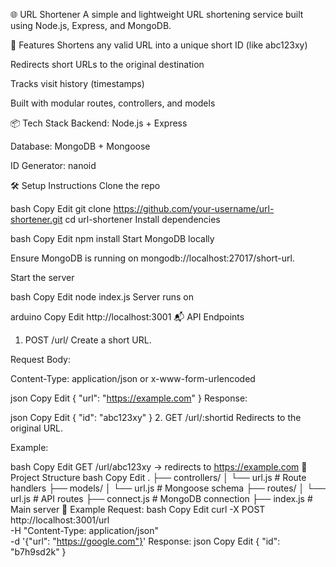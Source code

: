 🌐 URL Shortener
A simple and lightweight URL shortening service built using Node.js, Express, and MongoDB.

🚀 Features
Shortens any valid URL into a unique short ID (like abc123xy)

Redirects short URLs to the original destination

Tracks visit history (timestamps)

Built with modular routes, controllers, and models

📦 Tech Stack
Backend: Node.js + Express

Database: MongoDB + Mongoose

ID Generator: nanoid

🛠️ Setup Instructions
Clone the repo

bash
Copy
Edit
git clone https://github.com/your-username/url-shortener.git
cd url-shortener
Install dependencies

bash
Copy
Edit
npm install
Start MongoDB locally

Ensure MongoDB is running on mongodb://localhost:27017/short-url.

Start the server

bash
Copy
Edit
node index.js
Server runs on

arduino
Copy
Edit
http://localhost:3001
📬 API Endpoints
1. POST /url/
Create a short URL.

Request Body:

Content-Type: application/json or x-www-form-urlencoded

json
Copy
Edit
{ "url": "https://example.com" }
Response:

json
Copy
Edit
{ "id": "abc123xy" }
2. GET /url/:shortid
Redirects to the original URL.

Example:

bash
Copy
Edit
GET /url/abc123xy → redirects to https://example.com
📁 Project Structure
bash
Copy
Edit
.
├── controllers/
│   └── url.js        # Route handlers
├── models/
│   └── url.js        # Mongoose schema
├── routes/
│   └── url.js        # API routes
├── connect.js        # MongoDB connection
├── index.js          # Main server
📌 Example
Request:
bash
Copy
Edit
curl -X POST http://localhost:3001/url \
  -H "Content-Type: application/json" \
  -d '{"url": "https://google.com"}'
Response:
json
Copy
Edit
{ "id": "b7h9sd2k" }
